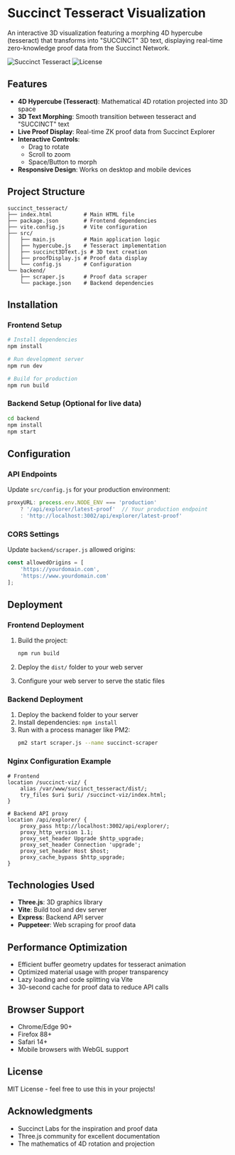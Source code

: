 # Succinct Tesseract Visualization

An interactive 3D visualization featuring a morphing 4D hypercube (tesseract) that transforms into "SUCCINCT" 3D text, displaying real-time zero-knowledge proof data from the Succinct Network.

![Succinct Tesseract](https://img.shields.io/badge/Three.js-r128-blue.svg)
![License](https://img.shields.io/badge/license-MIT-green.svg)

## Features

- **4D Hypercube (Tesseract)**: Mathematical 4D rotation projected into 3D space
- **3D Text Morphing**: Smooth transition between tesseract and "SUCCINCT" text
- **Live Proof Display**: Real-time ZK proof data from Succinct Explorer
- **Interactive Controls**: 
  - Drag to rotate
  - Scroll to zoom
  - Space/Button to morph
- **Responsive Design**: Works on desktop and mobile devices

## Project Structure

```
succinct_tesseract/
├── index.html          # Main HTML file
├── package.json        # Frontend dependencies
├── vite.config.js      # Vite configuration
├── src/
│   ├── main.js         # Main application logic
│   ├── hypercube.js    # Tesseract implementation
│   ├── succinct3DText.js # 3D text creation
│   ├── proofDisplay.js # Proof data display
│   └── config.js       # Configuration
└── backend/
    ├── scraper.js      # Proof data scraper
    └── package.json    # Backend dependencies
```

## Installation

### Frontend Setup

```bash
# Install dependencies
npm install

# Run development server
npm run dev

# Build for production
npm run build
```

### Backend Setup (Optional for live data)

```bash
cd backend
npm install
npm start
```

## Configuration

### API Endpoints

Update `src/config.js` for your production environment:

```javascript
proxyURL: process.env.NODE_ENV === 'production' 
    ? '/api/explorer/latest-proof'  // Your production endpoint
    : 'http://localhost:3002/api/explorer/latest-proof'
```

### CORS Settings

Update `backend/scraper.js` allowed origins:

```javascript
const allowedOrigins = [
    'https://yourdomain.com',
    'https://www.yourdomain.com'
];
```

## Deployment

### Frontend Deployment

1. Build the project:
   ```bash
   npm run build
   ```

2. Deploy the `dist/` folder to your web server

3. Configure your web server to serve the static files

### Backend Deployment

1. Deploy the backend folder to your server
2. Install dependencies: `npm install`
3. Run with a process manager like PM2:
   ```bash
   pm2 start scraper.js --name succinct-scraper
   ```

### Nginx Configuration Example

```nginx
# Frontend
location /succinct-viz/ {
    alias /var/www/succinct_tesseract/dist/;
    try_files $uri $uri/ /succinct-viz/index.html;
}

# Backend API proxy
location /api/explorer/ {
    proxy_pass http://localhost:3002/api/explorer/;
    proxy_http_version 1.1;
    proxy_set_header Upgrade $http_upgrade;
    proxy_set_header Connection 'upgrade';
    proxy_set_header Host $host;
    proxy_cache_bypass $http_upgrade;
}
```

## Technologies Used

- **Three.js**: 3D graphics library
- **Vite**: Build tool and dev server
- **Express**: Backend API server
- **Puppeteer**: Web scraping for proof data

## Performance Optimization

- Efficient buffer geometry updates for tesseract animation
- Optimized material usage with proper transparency
- Lazy loading and code splitting via Vite
- 30-second cache for proof data to reduce API calls

## Browser Support

- Chrome/Edge 90+
- Firefox 88+
- Safari 14+
- Mobile browsers with WebGL support

## License

MIT License - feel free to use this in your projects!

## Acknowledgments

- Succinct Labs for the inspiration and proof data
- Three.js community for excellent documentation
- The mathematics of 4D rotation and projection